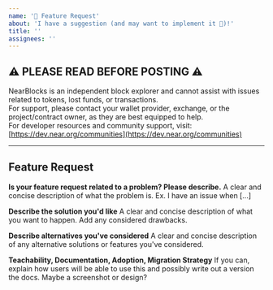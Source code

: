 ```yaml
---
name: '🚀︎ Feature Request'
about: 'I have a suggestion (and may want to implement it 🙂︎)!'
title: ''
assignees: ''
---
```


## ⚠️ PLEASE READ BEFORE POSTING ⚠️

NearBlocks is an independent block explorer and cannot assist with issues related to tokens, lost funds, or transactions.  
For support, please contact your wallet provider, exchange, or the project/contract owner, as they are best equipped to help.  
For developer resources and community support, visit: [https://dev.near.org/communities](https://dev.near.org/communities)

---

## Feature Request

**Is your feature request related to a problem? Please describe.**
A clear and concise description of what the problem is. Ex. I have an issue when [...]

**Describe the solution you'd like**
A clear and concise description of what you want to happen. Add any considered drawbacks.

**Describe alternatives you've considered**
A clear and concise description of any alternative solutions or features you've considered.

**Teachability, Documentation, Adoption, Migration Strategy**
If you can, explain how users will be able to use this and possibly write out a version the docs.
Maybe a screenshot or design?
